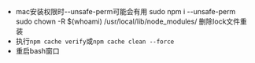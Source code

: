 + mac安装权限时--unsafe-perm可能会有用 sudo npm i --unsafe-perm  sudo chown -R $(whoami) /usr/local/lib/node_modules/  删除lock文件重装
+ 执行`npm cache verify`或`npm cache clean --force`
+ 重启bash窗口